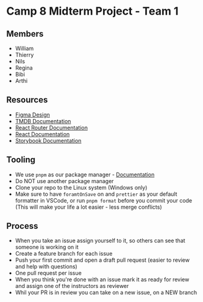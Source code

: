 # Camp 8 Midterm Project - Team 1

## Members

- William
- Thierry
- Nils
- Regina
- Bibi
- Arthi

## Resources

- [Figma Design](https://www.figma.com/file/TOCJzJFMXE7PL1dQyGWqXZ/camp-8-midterm?node-id=0%3A1&t=esKyhjq165JUMGN8-1)
- [TMDB Documentation](https://developers.themoviedb.org/3/getting-started/introduction)
- [React Router Documentation](https://reactrouter.com/en/main)
- [React Documentation](https://beta.reactjs.org/)
- [Storybook Documentation](https://storybook.js.org/docs/react/writing-stories/introduction)

## Tooling

- We use `pnpm` as our package manager - [Documentation](https://pnpm.io/installation)
- Do NOT use another package manager
- Clone your repo to the Linux system (Windows only)
- Make sure to have `foramtOnSave` on and `prettier` as your default formatter in VSCode, or run `pnpm format` before you commit your code (This will make your life a lot easier - less merge conflicts)

## Process

- When you take an issue assign yourself to it, so others can see that someone is working on it
- Create a feature branch for each issue
- Push your first commit and open a draft pull request (easier to review and help with questions)
- One pull request per issue
- When you think you're done with an issue mark it as ready for review and assign one of the instructors as reviewer
- Whil your PR is in review you can take on a new issue, on a NEW branch
